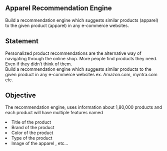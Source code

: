 ## Apparel Recommendation Engine
Build a recommendation engine which suggests similar products (apparel) to the given product (apparel) in any e-commerce websites.

## Statement
Personalized product recommendations are the alternative way of navigating through the online shop. More people find products they need. Even if they didn’t think of them.
<br>
Build a recommendation engine which suggests similar products to the given product in any e-commerce websites ex. Amazon.com, myntra.com etc.

## Objective
The recommendation engine, uses information about 1,80,000 products and each product will have multiple features named

<li>Title of the product</li>
<li>Brand of the product</li>
<li>Color of the product</li>
<li>Type of the product</li>
<li>Image of the apparel , etc...</li>

